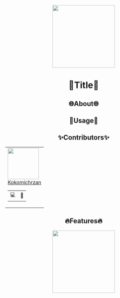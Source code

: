 <div align=center>
  <img height=200px src="https://github.com/Kokomichrzan/Kokomichrzan-Repo-Template/blob/main/Assets/BackGround.gif">
<h1>💖Title💖</h1>

<h2>🌐About🌐</h2>

<h2>📃Usage📃</h2>

<h2>✨Contributors✨</h2>
<table>
  <td>
    <a href="https://github.com/Kokomichrzan"><img height=100px src="https://avatars.githubusercontent.com/u/62157770?v=4"></a>
    <a href="https://github.com/Kokomichrzan"><div align=center>Kokomichrzan</div></a>
    <table>
      <td title="Programing">💻</td>
      <td title="Manage">💼</td>
    </table>
  </td>
</table>

<h2>🔥Features🔥</h2>

<img height=200px src="https://github.com/Kokomichrzan/Kokomichrzan-Repo-Template/blob/main/Assets/Pak.gif">

</div>
